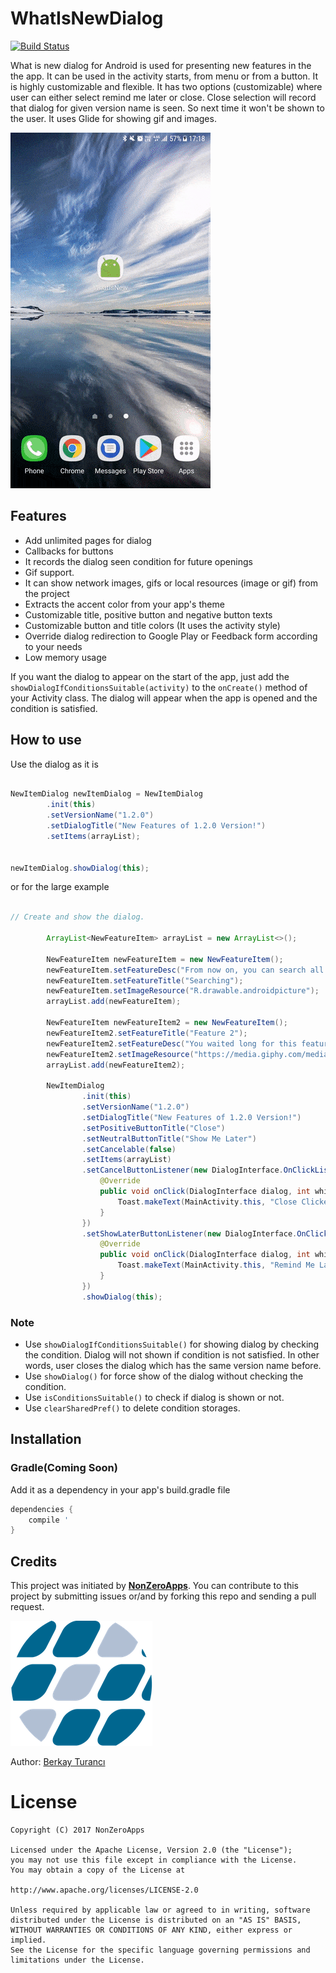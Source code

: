 # WhatIsNewDialog
 [![Build Status](https://travis-ci.org/berkayturanci/WhatIsNewDialog.svg?branch=master)](https://travis-ci.org/berkayturanci/WhatIsNewDialog)
 
What is new dialog for Android is used for presenting new features in the the app. It can be used in the activity starts, from menu or from a button. It is highly customizable and flexible. It has two options (customizable) where user can either select remind me later or close. Close selection will record that dialog for given version name is seen. So next time it won't be shown to the user. It uses Glide for showing gif and images. 

![](preview/usage.gif)

## Features
- Add unlimited pages for dialog
- Callbacks for buttons
- It records the dialog seen condition for future openings
- Gif support.
- It can show network images, gifs or local resources (image or gif) from the project
- Extracts the accent color from your app's theme
- Customizable title, positive button and negative button texts
- Customizable button and title colors (It uses the activity style)
- Override dialog redirection to Google Play or Feedback form according to your needs
- Low memory usage

If you want the dialog to appear on the start of the app, just add the `showDialogIfConditionsSuitable(activity)` to the `onCreate()` method of your Activity class. The dialog will appear when the app is opened and the condition is satisfied.

## How to use

Use the dialog as it is

```java

NewItemDialog newItemDialog = NewItemDialog
        .init(this)
        .setVersionName("1.2.0")
        .setDialogTitle("New Features of 1.2.0 Version!")
        .setItems(arrayList);


newItemDialog.showDialog(this);

```

or for the large example 

```java

// Create and show the dialog.

        ArrayList<NewFeatureItem> arrayList = new ArrayList<>();
        
        NewFeatureItem newFeatureItem = new NewFeatureItem();
        newFeatureItem.setFeatureDesc("From now on, you can search all things with keys. For searching please go to ");
        newFeatureItem.setFeatureTitle("Searching");
        newFeatureItem.setImageResource("R.drawable.androidpicture");
        arrayList.add(newFeatureItem);

        NewFeatureItem newFeatureItem2 = new NewFeatureItem();
        newFeatureItem2.setFeatureTitle("Feature 2");
        newFeatureItem2.setFeatureDesc("You waited long for this feature, we know that!!!\n\n From now on, you can follow your friend with our application. This makes our application super and cool. Don't believe my words, try and see it. If you want another features like this please contact with us via e-mail or feedback button.");
        newFeatureItem2.setImageResource("https://media.giphy.com/media/JltOMwYmi0VrO/giphy.gif");
        arrayList.add(newFeatureItem2);

        NewItemDialog
                .init(this)
                .setVersionName("1.2.0")
                .setDialogTitle("New Features of 1.2.0 Version!")
                .setPositiveButtonTitle("Close")
                .setNeutralButtonTitle("Show Me Later")
                .setCancelable(false)
                .setItems(arrayList)
                .setCancelButtonListener(new DialogInterface.OnClickListener() {
                    @Override
                    public void onClick(DialogInterface dialog, int which) {
                        Toast.makeText(MainActivity.this, "Close Clicked", Toast.LENGTH_LONG).show();
                    }
                })
                .setShowLaterButtonListener(new DialogInterface.OnClickListener() {
                    @Override
                    public void onClick(DialogInterface dialog, int which) {
                        Toast.makeText(MainActivity.this, "Remind Me Later Clicked", Toast.LENGTH_LONG).show();
                    }
                })
                .showDialog(this);

```

### Note
* Use `showDialogIfConditionsSuitable()` for showing dialog by checking the condition. Dialog will not shown if condition is not satisfied. In other words, user closes the dialog which has the same version name before.
* Use `showDialog()` for force show of the dialog without checking the condition.
* Use `isConditionsSuitable()` to check if dialog is shown or not.
* Use `clearSharedPref()` to delete condition storages.

## Installation

### Gradle(Coming Soon)
Add it as a dependency in your app's build.gradle file

```groovy
dependencies {
    compile '
}
```

## Credits

This project was initiated by [**NonZeroApps**](https://nonzeroapps.com). You can contribute to this project by submitting issues or/and by forking this repo and sending a pull request.

![](preview/nonzeroapps.png)

Author: [Berkay Turancı](https://github.com/berkayturanci)

# License
```
Copyright (C) 2017 NonZeroApps

Licensed under the Apache License, Version 2.0 (the "License");
you may not use this file except in compliance with the License.
You may obtain a copy of the License at

http://www.apache.org/licenses/LICENSE-2.0

Unless required by applicable law or agreed to in writing, software
distributed under the License is distributed on an "AS IS" BASIS,
WITHOUT WARRANTIES OR CONDITIONS OF ANY KIND, either express or implied.
See the License for the specific language governing permissions and
limitations under the License.
```
